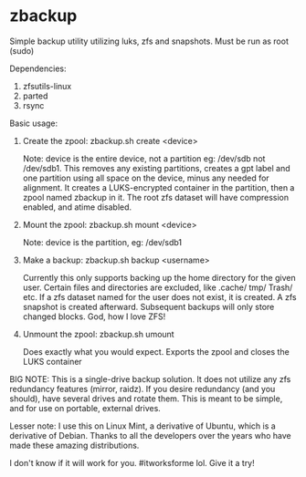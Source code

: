 # zbackup
Simple backup utility utilizing luks, zfs and snapshots.
Must be run as root (sudo)

Dependencies:
1. zfsutils-linux
2. parted
3. rsync

Basic usage:
1. Create the zpool: zbackup.sh create \<device\>
   
   Note: device is the entire device, not a partition eg: /dev/sdb not /dev/sdb1.
   This removes any existing partitions, creates a gpt label and one partition using all space on the
   device, minus any needed for alignment. It creates a LUKS-encrypted container in the partition,
   then a zpool named zbackup in it. The root zfs dataset will have compression enabled, and atime
   disabled.

2. Mount the zpool: zbackup.sh mount \<device\>
   
   Note: device is the partition, eg: /dev/sdb1

3. Make a backup: zbackup.sh backup \<username\>
   
   Currently this only supports backing up the home directory for the given user. Certain files and
   directories are excluded, like .cache/ tmp/ Trash/ etc. If a zfs dataset named for the user does not
   exist, it is created. A zfs snapshot is created afterward. Subsequent backups will only store changed
   blocks. God, how I love ZFS!

4. Unmount the zpool: zbackup.sh umount

   Does exactly what you would expect. Exports the zpool and closes the LUKS container

BIG NOTE: This is a single-drive backup solution. It does not utilize any zfs redundancy features
(mirror, raidz). If you desire redundancy (and you should), have several drives and rotate them.
This is meant to be simple, and for use on portable, external drives.

Lesser note: I use this on Linux Mint, a derivative of Ubuntu, which is a derivative of Debian. Thanks
to all the developers over the years who have made these amazing distributions.

I don't know if it will work for you. #itworksforme lol. Give it a try!
